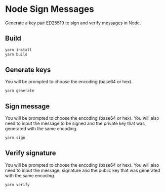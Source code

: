 # Node Sign Messages

Generate a key pair ED25519 to sign and verify messages in Node.

## Build

```bash
yarn install
yarn build
```

## Generate keys
You will be prompted to choose the encoding (base64 or hex).

```bash
yarn generate
```

## Sign message
You will be prompted to choose the encoding (base64 or hex). You will also need to input the message to be signed and the private key that was generated with the same encoding.

```bash
yarn sign
```

## Verify signature
You will be prompted to choose the encoding (base64 or hex). You will also need to input the message, signature and the public key that was generated with the same encoding.

```bash
yarn verify
```
